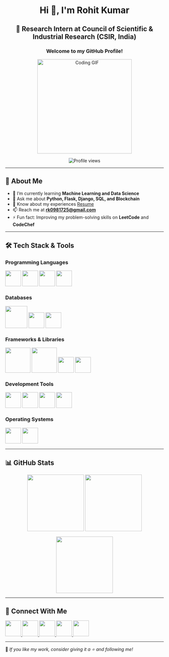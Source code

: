 <h1 align="center">Hi 👋, I'm Rohit Kumar</h1>
<h2 align="center">🚀 Research Intern at Council of Scientific & Industrial Research (CSIR, India)</h2>
<h3 align="center">Welcome to my GitHub Profile!</h3>

<p align="center">
  <img width="300px" src="https://media.giphy.com/media/qgQUggAC3Pfv687qPC/giphy.gif" alt="Coding GIF">
</p>

<p align="center">
  <img src="https://komarev.com/ghpvc/?username=superohit&label=Profile%20views&color=0e75b6&style=flat" alt="Profile views" />
</p>

---

## 🚀 **About Me**
- 🌱 I’m currently learning **Machine Learning and Data Science**
- 💬 Ask me about **Python, Flask, Django, SQL, and Blockchain**
- 📄 Know about my experiences [Resume](https://drive.google.com/file/d/1ZrFGKrwlt5XbsswrrIfqCvpjxjDgA9Pd/view?usp=sharing)
- 📫 Reach me at **rk0981725@gmail.com**
- ⚡ Fun fact: Improving my problem-solving skills on **LeetCode** and **CodeChef**

---

## 🛠 **Tech Stack & Tools**  

### **Programming Languages**  
<p align="left">
  <img src="https://cdn.jsdelivr.net/gh/devicons/devicon/icons/python/python-original.svg" width="50px">
  <img src="https://cdn.jsdelivr.net/gh/devicons/devicon/icons/java/java-original.svg" width="50px">
  <img src="https://cdn.jsdelivr.net/gh/devicons/devicon/icons/c/c-original.svg" width="50px">
  <img src="https://cdn.jsdelivr.net/gh/devicons/devicon/icons/csharp/csharp-original.svg" width="50px">
</p>

### **Databases**  
<p align="left">
  <img src="https://cdn.jsdelivr.net/gh/devicons/devicon/icons/mysql/mysql-original-wordmark.svg" width="70px">
  <img src="https://cdn.jsdelivr.net/gh/devicons/devicon/icons/sqlite/sqlite-original.svg" width="50px">
  <img src="https://cdn.jsdelivr.net/gh/devicons/devicon/icons/mongodb/mongodb-original.svg" width="50px">
</p>

### **Frameworks & Libraries**  
<p align="left">
  <img src="https://cdn.jsdelivr.net/gh/devicons/devicon/icons/flask/flask-original-wordmark.svg" width="80px">
  <img src="https://cdn.jsdelivr.net/gh/devicons/devicon/icons/django/django-plain.svg" width="80px">
  <img src="https://cdn.jsdelivr.net/gh/devicons/devicon/icons/tensorflow/tensorflow-original.svg" width="50px">
  <img src="https://cdn.jsdelivr.net/gh/devicons/devicon/icons/pytorch/pytorch-original.svg" width="50px">
</p>

### **Development Tools**  
<p align="left">
  <img src="https://cdn.jsdelivr.net/gh/devicons/devicon/icons/git/git-original.svg" width="50px">
  <img src="https://cdn.jsdelivr.net/gh/devicons/devicon/icons/github/github-original.svg" width="50px">
  <img src="https://cdn.jsdelivr.net/gh/devicons/devicon/icons/vscode/vscode-original.svg" width="50px">
  <img src="https://cdn.jsdelivr.net/gh/devicons/devicon/icons/pycharm/pycharm-original.svg" width="50px">
</p>

### **Operating Systems**  
<p align="left">
  <img src="https://cdn.jsdelivr.net/gh/devicons/devicon/icons/linux/linux-original.svg" width="50px">
  <img src="https://cdn.jsdelivr.net/gh/devicons/devicon/icons/windows8/windows8-original.svg" width="50px">
</p>

---

## 📊 **GitHub Stats**  

<p align="center">
  <img src="https://github-readme-stats.vercel.app/api?username=superohit&show_icons=true&theme=onedark" height="180px">
  <img src="https://github-readme-stats.vercel.app/api/top-langs/?username=superohit&layout=compact&theme=onedark" height="180px">
</p>

<p align="center">
  <img src="https://github-readme-streak-stats.herokuapp.com/?user=superohit&theme=onedark" height="180px">
</p>


---

## 🔗 **Connect With Me**
<p align="left">
  <a href="https://www.linkedin.com/in/superohit" target="_blank">
    <img src="https://cdn.jsdelivr.net/gh/devicons/devicon/icons/linkedin/linkedin-original.svg" width="50px">
  </a>
  <a href="https://leetcode.com/superohit" target="_blank">
    <img src="https://upload.wikimedia.org/wikipedia/commons/1/19/LeetCode_logo_black.png" width="50px">
  </a>
  <a href="https://www.codechef.com/users/superohit_420" target="_blank">
    <img src="https://img.icons8.com/?size=512&id=O4SEeX66BY8o&format=png" width="50px">
  </a>
  <a href="https://www.hackerrank.com/superohit?hr_r=1" target="_blank">
    <img src="https://upload.wikimedia.org/wikipedia/commons/6/65/HackerRank_logo.png" width="50px">
  </a>
  <a href="https://twitter.com/superohitmaurya" target="_blank">
    <img src="https://cdn.jsdelivr.net/gh/devicons/devicon/icons/twitter/twitter-original.svg" width="50px">
  </a>
</p>

---

💙 *If you like my work, consider giving it a ⭐ and following me!*  
